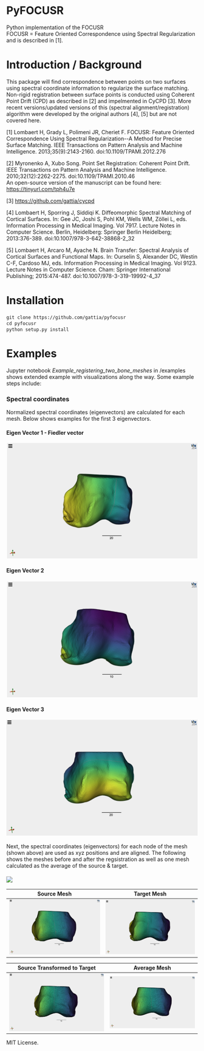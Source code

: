 # PyFOCUSR

Python implementation of the FOCUSR <br>
FOCUSR = Feature Oriented Correspondence using Spectral Regularization and is described in [1]. 

# Introduction / Background

This package will find correspondence between points on two surfaces using spectral coordinate information to regularize the surface matching. Non-rigid registration between surface points is conducted using Coherent Point Drift (CPD) as described in [2] and impelmented in CyCPD [3]. More recent versions/updated versions of this (spectral alignment/registration) algorithm were developed by the original authors [4], [5] but are not covered here. 

[1] Lombaert H, Grady L, Polimeni JR, Cheriet F. FOCUSR: Feature Oriented Correspondence Using Spectral Regularization--A Method for Precise Surface Matching. IEEE Transactions on Pattern Analysis and Machine Intelligence. 2013;35(9):2143-2160. doi:10.1109/TPAMI.2012.276<br>

[2] Myronenko A, Xubo Song. Point Set Registration: Coherent Point Drift. IEEE Transactions on Pattern Analysis and Machine Intelligence. 2010;32(12):2262-2275. doi:10.1109/TPAMI.2010.46<br>
    An open-source version of the manuscript can be found here: https://tinyurl.com/tph4u7e<br>

[3] https://github.com/gattia/cycpd<br>

[4] Lombaert H, Sporring J, Siddiqi K. Diffeomorphic Spectral Matching of Cortical Surfaces. In: Gee JC, Joshi S, Pohl KM, Wells WM, Zöllei L, eds. Information Processing in Medical Imaging. Vol 7917. Lecture Notes in Computer Science. Berlin, Heidelberg: Springer Berlin Heidelberg; 2013:376-389. doi:10.1007/978-3-642-38868-2_32 <br>

[5] Lombaert H, Arcaro M, Ayache N. Brain Transfer: Spectral Analysis of Cortical Surfaces and Functional Maps. In: Ourselin S, Alexander DC, Westin C-F, Cardoso MJ, eds. Information Processing in Medical Imaging. Vol 9123. Lecture Notes in Computer Science. Cham: Springer International Publishing; 2015:474-487. doi:10.1007/978-3-319-19992-4_37


# Installation
```
git clone https://github.com/gattia/pyfocusr
cd pyfocusr
python setup.py install
```

# Examples

Jupyter notebook *Example_registering_two_bone_meshes*  in /examples shows extended example with visualizations along the way. Some example steps include:

### Spectral coordinates
Normalized spectral coordinates (eigenvectors) are calculated for each mesh. Below shows examples for the first 3 eigenvectors. 

#### Eigen Vector 1 - Fiedler vector 
![](/images/eig_vec_1_fiedler.png)
#### Eigen Vector 2
![](/images/eig_vec_2.png)
#### Eigen Vector 3
![](/images/eig_vec_3.png)


Next, the spectral coordinates (eigenvectors) for each node of the mesh (shown above) are used as xyz positions and are aligned. The following shows the meshes before and after the regsistration as well as one mesh calculated as the average of the source & target. 
#### 
![](/images/ezgif.com-gif-maker.gif)


Source Mesh                                   |  Target Mesh
:--------------------------------------------:|:-------------------------:
![](/images/source.png)                       |  ![](/images/target.png) 

Source Transformed to Target                  |  Average Mesh
:--------------------------------------------:|:------------------------------:
| ![](/images/mesh_transformed_to_target.png) | ![](/images/average_mesh.png)


MIT License.
